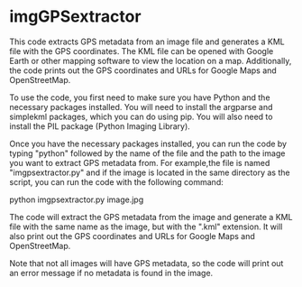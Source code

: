 # imgGPSextractor

This code extracts GPS metadata from an image file and generates a KML file with the GPS coordinates. The KML file can be opened with Google Earth or other mapping software to view the location on a map. Additionally, the code prints out the GPS coordinates and URLs for Google Maps and OpenStreetMap.

To use the code, you first need to make sure you have Python and the necessary packages installed. You will need to install the argparse and simplekml packages, which you can do using pip. You will also need to install the PIL package (Python Imaging Library).

Once you have the necessary packages installed, you can run the code by typing "python" followed by the name of the file and the path to the image you want to extract GPS metadata from. For example,the file is named "imgpsextractor.py" and if the image is located in the same directory as the script, you can run the code with the following command:


python imgpsextractor.py image.jpg

The code will extract the GPS metadata from the image and generate a KML file with the same name as the image, but with the ".kml" extension. It will also print out the GPS coordinates and URLs for Google Maps and OpenStreetMap.

Note that not all images will have GPS metadata, so the code will print out an error message if no metadata is found in the image.
